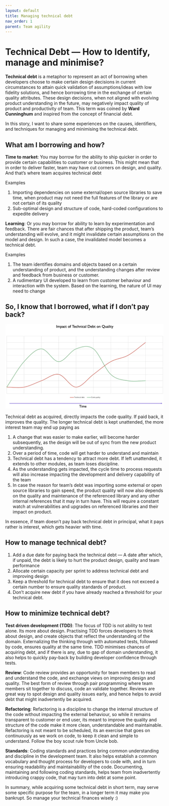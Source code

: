 ```yaml
---
layout: default
title: Managing technical debt
nav_order: 1
parent: Team agility
---
```


# Technical Debt — How to Identify, manage and minimise?


**Technical debt** is a metaphor to represent an act of borrowing when developers choose to make certain design decisions in current circumstances to attain quick validation of assumptions/ideas with low fidelity solutions, and hence borrowing time in the exchange of certain quality attributes.
These design decisions, when not aligned with evolving product understanding in the future, may negatively impact quality of product and productivity of team. This term was coined by **Ward Cunninghum** and inspired from the concept of financial debt.

In this story, I want to share some experiences on the causes, identifiers, and techniques for managing and minimising the technical debt.



## What am I borrowing and how?

**Time to market**: You may borrow for the ability to ship quicker in order to provide certain capabilities to customer or business. This might mean that in order to deliver faster, team may have cut corners on design, and quality. And that’s where team acquires technical debt

Examples
1. Importing dependencies on some external/open source libraries to save time, when product may not need the full features of the library or are not certain of its quality
2. Sub-optimal design and structure of code, hard-coded configurations to expedite delivery

**Learning**: Or you may borrow for ability to learn by experimentation and feedback. There are fair chances that after shipping the product, team’s understanding will evolve, and it might invalidate certain assumptions on the model and design. In such a case, the invalidated model becomes a technical debt.

Examples

1. The team identifies domains and objects based on a certain understanding of product, and the understanding changes after review and feedback from business or customer.
2. A rudimentary UI developed to learn from customer behaviour and interaction with the system. Based on the learning, the nature of UI may need to change


## So, I know that I borrowed, what if I don’t pay back?

![img_1.png](assets/img_1.png)


Technical debt as acquired, directly impacts the code quality. If paid back, it improves the quality. The longer technical debt is kept unattended, the more interest team may end up paying as
1. A change that was easier to make earlier, will become harder subsequently, as the design will be out of sync from the new product understanding.
2. Over a period of time, code will get harder to understand and maintain
3. Technical debt has a tendency to attract more debt. If left unattended, it extends to other modules, as team loses discipline.
4. As the understanding gets impacted, the cycle time to process requests will also increase impacting the development and delivery capability of the team
5. In case the reason for team’s debt was importing some external or open source libraries to gain speed, the product quality will now also depends on the quality and maintenance of the referenced library and any other internal references that it may in turn have. This will require a constant watch at vulnerabilities and upgrades on referenced libraries and their impact on product.


In essence, if team doesn’t pay back technical debt in principal, what it pays rather is interest, which gets heavier with time.


## How to manage technical debt?
1. Add a due date for paying back the technical debt — A date after which, if unpaid, the debt is likely to hurt the product design, quality and team performance
2. Allocate certain capacity per sprint to address technical debt and improving design
3. Keep a threshold for technical debt to ensure that it does not exceed a certain number to ensure quality standards of product.
4. Don’t acquire new debt if you have already reached a threshold for your technical debt.



## How to minimize technical debt?

**Test driven development (TDD)**: The focus of TDD is not ability to test alone. Its more about design. Practising TDD forces developers to think about design, and create objects that reflect the understanding of the domain. Externalizing the thinking through with automated tests, followed by code, ensures quality at the same time. TDD minimises chances of acquiring debt, and if there is any, due to gap of domain understanding, it also helps to quickly pay-back by building developer confidence through tests.

**Review**: Code review provides an opportunity for team members to read and understand the code, and exchange views on improving design and quality. The best form of review through pair programming where team members sit together to discuss, code an validate together. Reviews are great way to spot design and quality issues early, and hence helps to avoid debt that might inadvertently be acquired.

**Refactoring**: Refactoring is a discipline to change the internal structure of the code without impacting the external behaviour, so while it remains transparent to customer or end user, its meant to improve the quality and structure of the code make it more clean, understandable and maintainable. Refactoring is not meant to be scheduled, its an exercise that goes on continuously as we work on code, to keep it clean and simple to understand. Follow the boy scout rule from Uncle bob.

**Standards**: Coding standards and practices bring common understanding and discipline in the development team. It also helps establish a common vocabulary and thought process for developers to code with, and in turn ensuring readability and maintainability of the code. Documenting, maintaining and following coding standards, helps team from inadvertently introducing crappy code, that may turn into debt at some point.

In summary, while acquiring some technical debt in short term, may serve some specific purpose for the team, in a longer term it may make you bankrupt. So manage your technical finances wisely :)



